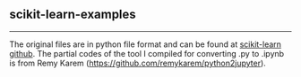 ## scikit-learn-examples
----
The original files are in python file format and can be found at [scikit-learn github](https://github.com/scikit-learn/scikit-learn/tree/95d4f0841d57e8b5f6b2a570312e9d832e69debc).
The partial codes of the tool I compiled for converting .py to .ipynb is from Remy Karem (https://github.com/remykarem/python2jupyter).
